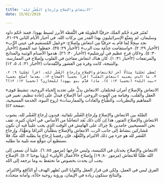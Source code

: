```yaml
---
title: 'الانتعاش والإصلاح وإرجاع العُشْر لله'
date: 15/02/2018

---
```


تُعتَبَر فترة حُكم الملك حزقيَّا الطويلة هي النُّقطة الأبرز لسبط يهوذا. فمنذ حُكم داود وسليمان، لم يتمتَّع الإسرائيليون بهذا القدر مِن بركات الله. في أخبار الأيام الثاني ٢٩-٣١، نجد سِجِلًا لِما قام به حزقيَّا مِن انتعاش وإصلاح: «وعَمِل المُستقيم في عيني الرَّب» (٢أخبار ٢٩: ٢). «واستقامت خِدْمَة بيت الرب» (٢أخبار ٢٩: ٣٥). حفظوا عيد الفصح (٢أخبار ٣٠: ٥). و«كان فرح عظيم في أورشليم» (٢أخبار ٣٠: ٢٦). هدموا الأصنام الوثنية والمذابح والمرتفعات (٢أخبار ٣١: ١). كان هناك انتعاش مفاجئ في القلوب وإصلاح في الممارسة. والنتيجة، كانت وفرة مِن العشور والتَّقدمات (٢أخبار ٣١: ٤، ٥، ١٢).

`يُعطي نَحَمْيَا مِثالًا آخر للانتعاش والإصلاح وإرجاع العُشْر لله. اقرأ نَحَمْيَا ٩: ٢، ٣. ما الذي يعنيه انتعاش القلب؟ اقرأ نحميا الأصحاح ١٣. بعدما أصلح نحميا «بيت الله» (نحميا ١٣: ٤)، ماذا قدَّم بنو يهوذا للمخازن؟ (نحميا ١٣: ١٢)؟`

«الانتعاش والإصلاح أمران مُختلفان. الانتعاش يدلُّ على تجديد الحياة الروحية، تنشيط قوى العقل والقلب، وقيامة مِن الموت الروحي. أما الإصلاح فيدلُّ على إعادة تنظيم، تغيير في المفاهيم والنظريات، والطِّباع والعادات والممارسات» (روح النبوة، الخدمة المسيحية، صفحة ٤٢).

الصِّلة بين الانتعاش والإصلاح وإرجاع العُشْر تلقائية. فبدون إرجاع العُشْر لله، يشوب الانتعاش والإصلاح الفتور، هذا إن كان ذلك يُعَد انتعاشًا من الأساس. في أحيانٍ كثيرة، نقف نحن المسيحيين جامدين بلا حِراك على الهامِش في الوقت الذي يجب علينا فيه أن نكون مُشاركين بنشاط إلى جانب الرب. الانتعاش والإصلاح يتطلَّبان التزامًا وتعهُّدًا، وإرجاع العُشر لله هو جزء مِن ذلك الالتزام والتَّعهُّد. فإن رفضنا إرجاع ما يطلبه الله منَّا، فلا نستطيع أن نتوقَّع منه تلبية ما نطلبه.

الانتعاش والإصلاح يحدثان في الكنيسة، وليس خارجها (مزمور ٨٥: ٦). علينا أن نسعى إلى الله طلبًا للانتعاش (مزمور ٨٠: ١٩) وإصلاح «الأعمال الأولى» (رؤيا يوحنا ٢: ٥). الإصلاح يجب أن يحدث بخصوص ما نحتفظ به وما نرجعه إلى الله.

الفرق ليس في العمل، ولكن في قرار العقل والنّوايا التي تُظهِر الهدف أو الدَّافِع والالتزام. والنتائج ستكون زيادة في الإيمان، ورؤية روحية حادَّة، وأمانة متجدِّدة.